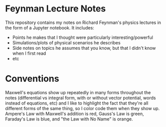 # Feynman Lecture Notes
This repository contains my notes on Richard Feynman's physics lectures in the form of a Jupyter notebook.  It includes:
* Points he makes that I thought were particularly interesting/powerful
* Simulations/plots of physical scenarios he describes
* Side notes on topics he assumes that you know, but that I didn't know when I first read
* etc

# Conventions
Maxwell's equations show up repeatedly in many forms throughout the notes (differential vs integral form, with or without vector potential, words instead of equations, etc) and I like to highlight the fact that they're all different forms of the same thing, so I color code them when they show up.  Ampere's Law with Maxwell's addition is red, Gauss's Law is green, Faraday's Law is blue, and "the Law with No Name" is orange.